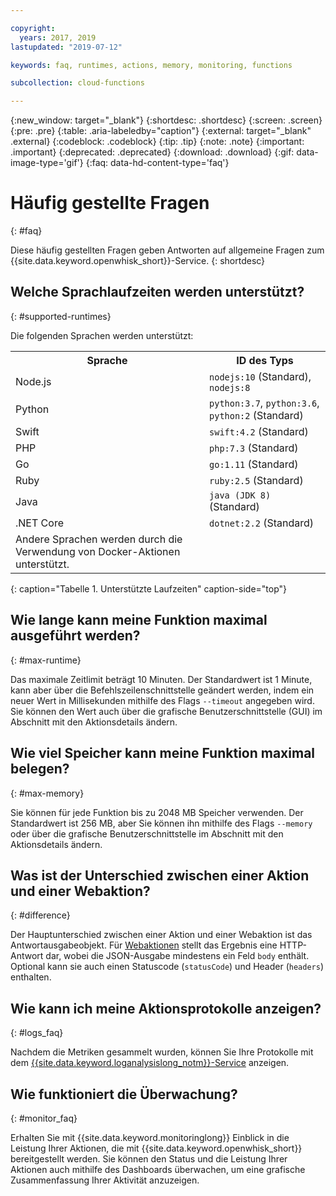 ```yaml
---

copyright:
  years: 2017, 2019
lastupdated: "2019-07-12"

keywords: faq, runtimes, actions, memory, monitoring, functions

subcollection: cloud-functions

---
```


{:new_window: target="_blank"}
{:shortdesc: .shortdesc}
{:screen: .screen}
{:pre: .pre}
{:table: .aria-labeledby="caption"}
{:external: target="_blank" .external}
{:codeblock: .codeblock}
{:tip: .tip}
{:note: .note}
{:important: .important}
{:deprecated: .deprecated}
{:download: .download}
{:gif: data-image-type='gif'}
{:faq: data-hd-content-type='faq'}



# Häufig gestellte Fragen
{: #faq}

Diese häufig gestellten Fragen geben Antworten auf allgemeine Fragen zum {{site.data.keyword.openwhisk_short}}-Service.
{: shortdesc}


## Welche Sprachlaufzeiten werden unterstützt?
{: #supported-runtimes}

Die folgenden Sprachen werden unterstützt:

<table>
  <tr>
    <th>Sprache</th>
    <th>ID des Typs</th>
  </tr>
  <tr>
    <td>Node.js</td>
    <td> <code>nodejs:10</code> (Standard), <code>nodejs:8</code></td>
  </tr>
  <tr>
    <td>Python</td>
    <td><code>python:3.7</code>, <code>python:3.6</code>, <code>python:2</code> (Standard)</td>
  </tr>
  <tr>
    <td>Swift</td>
    <td><code>swift:4.2</code> (Standard)</td>
  </tr>
  <tr>
    <td>PHP</td>
    <td><code>php:7.3</code> (Standard)</td>
  </tr>
  <tr>
    <td>Go</td>
    <td><code>go:1.11</code> (Standard)</td>
  </tr>
  <tr>
    <td>Ruby</td>
    <td><code>ruby:2.5</code> (Standard)</td>
  </tr>
  <tr>
    <td>Java</td>
    <td><code>java (JDK 8)</code> (Standard)</td>
  </tr>
  <tr>
    <td>.NET Core</td>
    <td><code>dotnet:2.2</code> (Standard)</td>
  </tr>
  <tr>
    <td>Andere Sprachen werden durch die Verwendung von Docker-Aktionen unterstützt.</td>
  </tr>
</table>
{: caption="Tabelle 1. Unterstützte Laufzeiten" caption-side="top"}


## Wie lange kann meine Funktion maximal ausgeführt werden? 
{: #max-runtime}

Das maximale Zeitlimit beträgt 10 Minuten. Der Standardwert ist 1 Minute, kann aber über die Befehlszeilenschnittstelle geändert werden, indem ein neuer Wert in Millisekunden mithilfe des Flags `--timeout` angegeben wird. Sie können den Wert auch über die grafische Benutzerschnittstelle (GUI) im Abschnitt mit den Aktionsdetails ändern.

## Wie viel Speicher kann meine Funktion maximal belegen? 
{: #max-memory}

Sie können für jede Funktion bis zu 2048 MB Speicher verwenden. Der Standardwert ist 256 MB, aber Sie können ihn mithilfe des Flags `--memory` oder über die grafische Benutzerschnittstelle im Abschnitt mit den Aktionsdetails ändern. 

## Was ist der Unterschied zwischen einer Aktion und einer Webaktion? 
{: #difference}

Der Hauptunterschied zwischen einer Aktion und einer Webaktion ist das Antwortausgabeobjekt. Für [Webaktionen](/docs/openwhisk?topic=cloud-functions-actions_web) stellt das Ergebnis eine HTTP-Antwort dar, wobei die JSON-Ausgabe mindestens ein Feld `body` enthält. Optional kann sie auch einen Statuscode (`statusCode`) und Header (`headers`) enthalten. 

## Wie kann ich meine Aktionsprotokolle anzeigen?
{: #logs_faq}

Nachdem die Metriken gesammelt wurden, können Sie Ihre Protokolle mit dem [{{site.data.keyword.loganalysislong_notm}}-Service](/docs/openwhisk?topic=cloud-functions-logs) anzeigen.

## Wie funktioniert die Überwachung?
{: #monitor_faq}

Erhalten Sie mit {{site.data.keyword.monitoringlong}} Einblick in die Leistung Ihrer Aktionen, die mit {{site.data.keyword.openwhisk_short}} bereitgestellt werden. Sie können den Status und die Leistung Ihrer Aktionen auch mithilfe des Dashboards überwachen, um eine grafische Zusammenfassung Ihrer Aktivität anzuzeigen.










